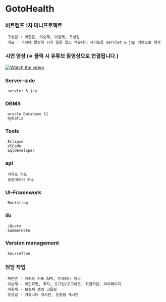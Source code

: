 # GotoHealth
### 비트캠프 1차 미니프로젝트
     구성원 : 박한준, 이승재, 이원재, 조성일
     개요 : 국내에 활성화 되지 않은 헬스 커뮤니티 사이트를 servlet & jsp 기반으로 제작 

### 시연 영상 (※ 클릭 시 유튜브 동영상으로 연결됩니다.)
[![Watch the video](https://img.youtube.com/vi/q8QAV_BIlhM/maxresdefault.jpg)](https://youtu.be/q8QAV_BIlhM)

### Server-side
     servlet & jsp

### DBMS
     oracle Database 11
     mybatis 
 
### Tools
     Eclipse
     VSCode
     Sqldeveloper
 
### api
     카카오 지도
     공공데이터 주소
 
### UI-Framework
     Bootstrap
 
### lib 
     jQuery
     Summernote 

### Version management
     SourceTree

### 담당 작업
     박한준 - 카카오 지도 API, 트레이너 정보
     이승재 - 메인화면, 쪽지, 로그인/로그아웃, 회원가입, 마이페이지
     이원재 - 보충제 랭킹 크롤링
     조성일 - 커뮤니티 게시판, 운동법 게시판
